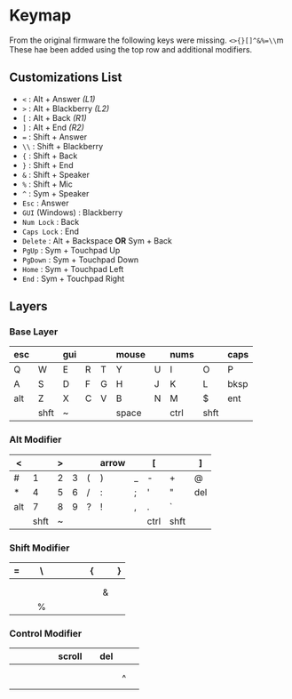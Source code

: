 # Keymap

From the original firmware the following keys were missing. `<>{}[]^&%=\\`m These hae been added using the top row and additional modifiers.

## Customizations List 

- `<` : Alt + Answer *(L1)*
- `>` : Alt + Blackberry *(L2)*
- `[` : Alt + Back *(R1)*
- `]` : Alt + End *(R2)*
- `=` : Shift + Answer
- `\\` : Shift + Blackberry
- `{` : Shift + Back
- `}` : Shift + End
- `&` : Shift + Speaker
- `%` : Shift + Mic
- `^` : Sym + Speaker
- `Esc` : Answer
- `GUI` (Windows) : Blackberry
- `Num Lock` : Back
- `Caps Lock` : End
- `Delete` : Alt + Backspace **OR** Sym + Back
- `PgUp` : Sym + Touchpad Up
- `PgDown` : Sym + Touchpad Down
- `Home` : Sym + Touchpad Left
- `End` : Sym + Touchpad Right

## Layers

### Base Layer 

|esc|    |gui|   |   |mouse|   |nums|    |caps|
|---|----|---|---|---|-----|---|----|----|----|
| Q | W  | E | R | T | Y   | U | I  | O  | P  |
| A | S  | D | F | G | H   | J | K  | L  |bksp|
|alt| Z  | X | C | V | B   | N | M  | $  |ent |
|   |shft| ~ |   |   |space|   |ctrl|shft|    |


### Alt Modifier

| < |    | > |   |   |arrow|   | [  |    | ] |
|---|----|---|---|---|-----|---|----|----|---|
| # | 1  | 2 | 3 | ( |  )  | _ | -  | +  | @ |
| * | 4  | 5 | 6 | / |  :  | ; | '  | "  |del|
|alt| 7  | 8 | 9 | ? |  !  | , | .  | `  |   |
|   |shft| ~ |   |   |     |   |ctrl|shft|   |


### Shift Modifier

| = |   | \ |   |   |   |   | { |   | } |
|---|---|---|---|---|---|---|---|---|---|
|   |   |   |   |   |   |   |   |   |   |
|   |   |   |   |   |   |   |   |   |   |
|   |   |   |   |   |   |   |   | & |   |
|   |   | % |   |   |   |   |   |   |   |

### Control Modifier

|   |   |   |   |   |scroll|   |del|   |   |
|---|---|---|---|---|------|---|---|---|---|
|   |   |   |   |   |      |   |   |   |   |
|   |   |   |   |   |      |   |   |   |   |
|   |   |   |   |   |      |   |   | ^ |   |
|   |   |   |   |   |      |   |   |   |   |
